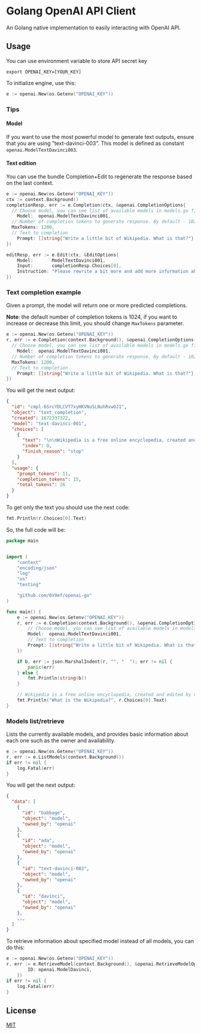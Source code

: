 # Golang OpenAI API Client

An Golang native implementation to easily interacting with OpenAI API.

## Usage

You can use environment variable to store API secret key
```
export OPENAI_KEY=[YOUR_KEY]
```

To initialize engine, use this:
```go
e := openai.New(os.Getenv("OPENAI_KEY"))
```
 
### Tips 

#### Model
If you want to use the most powerful model to generate text outputs, ensure that you are using "text-davinci-003". This model is defined as constant `openai.ModelTextDavinci003`.

#### Text edition
You can use the bundle Completion+Edit to regenerate the response based on the last context.
```go
e := openai.New(os.Getenv("OPENAI_KEY"))
ctx := context.Background()
completionResp, err := e.Completion(ctx, &openai.CompletionOptions{
  // Choose model, you can see list of available models in models.go file
	Model:  openai.ModelTextDavinci001, 
  // Number of completion tokens to generate response. By default - 1024
  MaxTokens: 1200, 
  // Text to completion
	Prompt: []string{"Write a little bit of Wikipedia. What is that?"},
}) 

editResp, err := e.Edit(ctx, &EditOptions{
	Model:       ModelTextDavinci001,
	Input:       completionResp.Choices[0],
	Instruction: "Please rewrite a bit more and add more information about Wikipedia in different aspects. Please build based on that for 4 topics",
})
```

### Text completion example 
Given a prompt, the model will return one or more predicted completions. 

**Note**: the default number of completion tokens is 1024, if you want to increase or decrease this limit, you should change `MaxTokens` parameter. 
 
```go
e := openai.New(os.Getenv("OPENAI_KEY"))
r, err := e.Completion(context.Background(), &openai.CompletionOptions{
  // Choose model, you can see list of available models in models.go file
	Model:  openai.ModelTextDavinci001, 
  // Number of completion tokens to generate response. By default - 1024
  MaxTokens: 1200, 
  // Text to completion
	Prompt: []string{"Write a little bit of Wikipedia. What is that?"},
})
```

You will get the next output:
```json
{
  "id": "cmpl-6SrcYDLCVT7xyHKVNuSLNuhRvwOJ1",
  "object": "text_completion",
  "created": 1672337322,
  "model": "text-davinci-001",
  "choices": [
    {
      "text": "\n\nWikipedia is a free online encyclopedia, created and edited by volunteers.",
      "index": 0,
      "finish_reason": "stop"
    }
  ],
  "usage": {
    "prompt_tokens": 11,
    "completion_tokens": 15,
    "total_tokens": 26
  }
}
```

To get only the text you should use the next code:
```go
fmt.Println(r.Choices[0].Text)
```

So, the full code will be:
```go
package main 


import (
	"context"
	"encoding/json"
	"log"
	"os"
	"testing"

    "github.com/0x9ef/openai-go"
) 

func main() {
    e := openai.New(os.Getenv("OPENAI_KEY"))
    r, err := e.Completion(context.Background(), &openai.CompletionOptions{
        // Choose model, you can see list of available models in models.go file
        Model:  openai.ModelTextDavinci001, 
        // Text to completion
        Prompt: []string{"Write a little bit of Wikipedia. What is that?"}
    })

	if b, err := json.MarshalIndent(r, "", "  "); err != nil {
		panic(err)
	} else {
		fmt.Println(string(b))
	}

    // Wikipedia is a free online encyclopedia, created and edited by volunteers.
    fmt.Println("What is the Wikipedia?", r.Choices[0].Text)
}
```

### Models list/retrieve 
Lists the currently available models, and provides basic information about each one such as the owner and availability.

```go
e := openai.New(os.Getenv("OPENAI_KEY"))
r, err := e.ListModels(context.Background())
if err != nil {
	log.Fatal(err)
}
```

You will get the next output:
```json
{
  "data": [
    {
      "id": "babbage",
      "object": "model",
      "owned_by": "openai"
    },
    {
      "id": "ada",
      "object": "model",
      "owned_by": "openai"
    },
    {
      "id": "text-davinci-002",
      "object": "model",
      "owned_by": "openai"
    },
    {
      "id": "davinci",
      "object": "model",
      "owned_by": "openai"
    },
    ...
  ]
}
``` 

To retrieve information about specified model instead of all models, you can do this:

```go
e := openai.New(os.Getenv("OPENAI_KEY"))
r, err := e.RetrieveModel(context.Background(), &openai.RetrieveModelOptions{
		ID: openai.ModelDavinci,
	})
if err != nil {
	log.Fatal(err)
}
```

## License

[MIT](./LICENSE)
